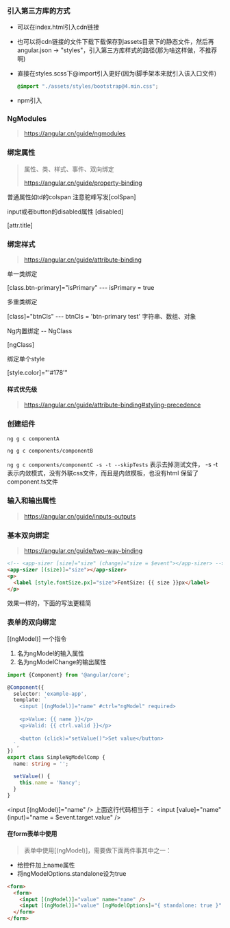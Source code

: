 ### 引入第三方库的方式

- 可以在index.html引入cdn链接

- 也可以将cdn链接的文件下载下载保存到assets目录下的静态文件，然后再angular.json -> "styles"，引入第三方库样式的路径(那为啥这样做，不推荐啊)

- 直接在styles.scss下@import引入更好(因为i脚手架本来就引入该入口文件)

  ```scss
  @import "./assets/styles/bootstrap@4.min.css";
  ```

- npm引入



### NgModules

> https://angular.cn/guide/ngmodules



### 绑定属性

>属性、类、样式、事件、双向绑定
>
>https://angular.cn/guide/property-binding

普通属性如td的colspan 注意驼峰写发[colSpan]

input或者button的disabled属性 [disabled]

[attr.title]



### 绑定样式

> https://angular.cn/guide/attribute-binding

单一类绑定

[class.btn-primary]="isPrimary" --- isPrimary = true

多重类绑定

[class]="btnCls" --- btnCls = 'btn-primary test' 字符串、数组、对象

Ng内置绑定 -- NgClass

[ngClass]

绑定单个style

[style.color]="'#178'"



#### 样式优先级

> https://angular.cn/guide/attribute-binding#styling-precedence



### 创建组件

`ng g c componentA`

`ng g c components/componentB`

`ng g c components/componentC -s -t --skipTests` 表示去掉测试文件， -s -t表示内敛模式，没有外联css文件，而且是内敛模板，也没有html 保留了component.ts文件



### 输入和输出属性

> https://angular.cn/guide/inputs-outputs



### 基本双向绑定

> https://angular.cn/guide/two-way-binding



```html
<!-- <app-sizer [size]="size" (change)="size = $event"></app-sizer> -->
<app-sizer [(size)]="size"></app-sizer>
<p>
  <label [style.fontSize.px]="size">FontSize: {{ size }}px</label>
</p>
```

效果一样的，下面的写法更精简



### 表单的双向绑定

[(ngModel)] 一个指令 

1. 名为ngModel的输入属性
2. 名为ngModelChange的输出属性

```ts
import {Component} from '@angular/core';

@Component({
  selector: 'example-app',
  template: `
    <input [(ngModel)]="name" #ctrl="ngModel" required>
    
    <p>Value: {{ name }}</p>
    <p>Valid: {{ ctrl.valid }}</p>
    
    <button (click)="setValue()">Set value</button>
  `,
})
export class SimpleNgModelComp {
  name: string = '';

  setValue() {
    this.name = 'Nancy';
  }
}
```

<input [(ngModel)]="name" /> 上面这行代码相当于： <input [value]="name" (input)="name = $event.target.value" />

#### 在form表单中使用

> 表单中使用[(ngModel)]，需要做下面两件事其中之一：

- 给控件加上name属性
- 将ngModelOptions.standalone设为true

```html
<form>
  <form>
    <input [(ngModel)]="value" name="name" />
    <input [(ngModel)]="value" [ngModelOptions]="{ standalone: true }" />
  </form>
</form>
```

